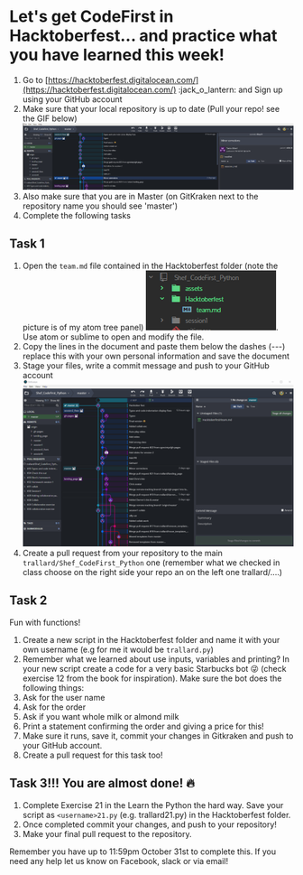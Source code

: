 # Let's get CodeFirst in Hacktoberfest... and practice what you have learned this week!

1. Go to [https://hacktoberfest.digitalocean.com/](https://hacktoberfest.digitalocean.com/)  :jack\_o\_lantern:
   and Sign up using your GitHub account
2. Make sure that your local repository is up to date \(Pull your repo! see the GIF below\)
   ![pull](./assets/pull.gif)
3. Also make sure that you are in Master \(on GitKraken next to the repository name you should
   see 'master'\)
4. Complete the following tasks

## Task 1

1. Open the `team.md` file contained in the Hacktoberfest folder \(note the picture is of my atom tree panel\)
   ![hack](./assets/hack.PNG). Use atom or sublime to open and modify the file. 
2. Copy the lines in the document and paste them below the dashes \(---\) replace this with your own personal information and save the document
3. Stage your files, write a commit message and push to your GitHub account
   ![commit](./assets/com.gif)
4. Create a pull request from your repository to the main `trallard/Shef_CodeFirst_Python` one
   \(remember what we checked in class choose on the right side your repo an on the left one trallard/....\)

## Task 2

Fun with functions!  
1. Create a new script in the Hacktoberfest folder and name it with your own username \(e.g for me it would be `trallard.py`\)  
2. Remember what we learned about use inputs, variables and printing? In your new script create a code for a very basic Starbucks bot 😜 \(check exercise 12 from the book for inspiration\). Make sure the bot does the following things:  
  1. Ask for the user name  
  2. Ask for the order  
  3. Ask if you want whole milk or almond milk  
  4. Print a statement confirming the order and giving a price for this!  
3. Make sure it runs, save it, commit your changes in Gitkraken and push to your GitHub account.  
4. Create a pull request for this task too!

## Task 3!!! You are almost done!  :fire:

1. Complete Exercise 21 in the Learn the Python the hard way. Save your script as `<username>21.py` \(e.g. trallard21.py\) in the Hacktoberfest folder.
2. Once completed commit your changes, and push to your repository!
3. Make your final pull request to the repository.

Remember you have up to 11:59pm October 31st to complete this. If you need any help let us know on Facebook, slack or via email!

